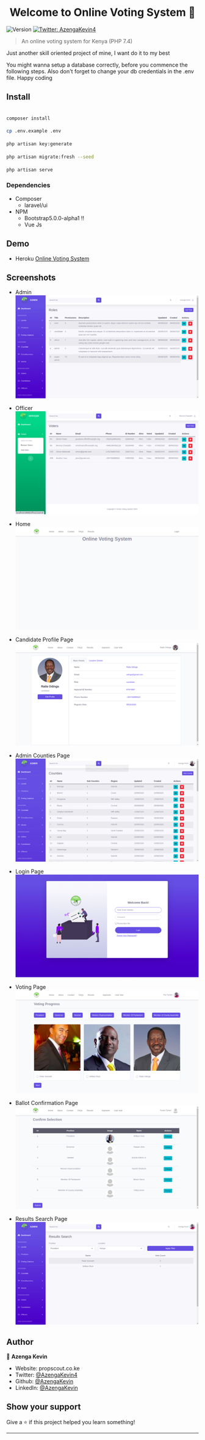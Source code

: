 <h1 align="center">Welcome to Online Voting System 👋</h1>
<p>
  <img alt="Version" src="https://img.shields.io/badge/version-1.0.0-blue.svg?cacheSeconds=2592000" />
  <a href="https://twitter.com/AzengaKevin4" target="_blank">
    <img alt="Twitter: AzengaKevin4" src="https://img.shields.io/twitter/follow/AzengaKevin4.svg?style=social" />
  </a>
</p>

> An online voting system for Kenya (PHP 7.4)
<p>
Just another skill oriented project of mine, I want do it to my best  
</p>
<p>You might wanna setup a database correctly, before you commence the following steps. Also don't forget to change your db credentials in the .env file. Happy coding
</p>

## Install

```sh

composer install

cp .env.example .env

php artisan key:generate

php artisan migrate:fresh --seed

php artisan serve

```

### Dependencies

 - Composer
    * laravel/ui
 - NPM
    * Bootstrap5.0.0-alpha1 !!
    * Vue Js

## Demo

* Heroku [Online Voting System](http://online-voting-webapp.herokuapp.com/)

## Screenshots

* Admin
![Admin Dashboard](https://github.com/Azenga/OnlineVotingSystem/blob/master/public/img/screenshots/admin.png)

* Officer
![Admin Dashboard](https://github.com/Azenga/OnlineVotingSystem/blob/master/public/img/screenshots/officer.png)

* Home
![Admin Dashboard](https://github.com/Azenga/OnlineVotingSystem/blob/master/public/img/screenshots/home.png)

* Candidate Profile Page
![Admin Dashboard](https://github.com/Azenga/OnlineVotingSystem/blob/master/public/img/screenshots/candidate.png)

* Admin Counties Page
![Admin Dashboard](https://github.com/Azenga/OnlineVotingSystem/blob/master/public/img/screenshots/counties.png)

* Login Page
![Admin Dashboard](https://github.com/Azenga/OnlineVotingSystem/blob/master/public/img/screenshots/login.png)

* Voting Page
![Admin Dashboard](https://github.com/Azenga/OnlineVotingSystem/blob/master/public/img/screenshots/vote.png)

* Ballot Confirmation Page
![Admin Dashboard](https://github.com/Azenga/OnlineVotingSystem/blob/master/public/img/screenshots/confirmation.png)

* Results Search Page
![Admin Dashboard](https://github.com/Azenga/OnlineVotingSystem/blob/master/public/img/screenshots/results-search.png)
 
## Author

👤 **Azenga Kevin**

* Website: propscout.co.ke
* Twitter: [@AzengaKevin4](https://twitter.com/AzengaKevin4)
* Github: [@AzengaKevin](https://github.com/AzengaKevin)
* LinkedIn: [@AzengaKevin](https://linkedin.com/in/AzengaKevin)

## Show your support

Give a ⭐️ if this project helped you learn something!

***
